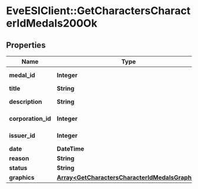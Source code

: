 # EveESIClient::GetCharactersCharacterIdMedals200Ok

## Properties
Name | Type | Description | Notes
------------ | ------------- | ------------- | -------------
**medal_id** | **Integer** | medal_id integer | 
**title** | **String** | title string | 
**description** | **String** | description string | 
**corporation_id** | **Integer** | corporation_id integer | 
**issuer_id** | **Integer** | issuer_id integer | 
**date** | **DateTime** | date string | 
**reason** | **String** | reason string | 
**status** | **String** | status string | 
**graphics** | [**Array&lt;GetCharactersCharacterIdMedalsGraphic&gt;**](GetCharactersCharacterIdMedalsGraphic.md) | graphics array | 


